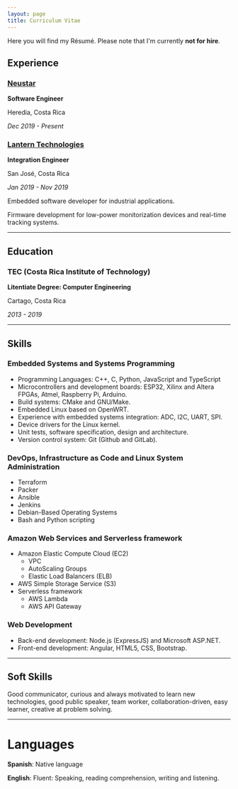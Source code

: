 ```yaml
---
layout: page
title: Curriculum Vitae
---
```


Here you will find my Résumé. Please note that I'm currently
**not for hire**.


## Experience

### [Neustar](https://home.neustar)
**Software Engineer**

Heredia, Costa Rica

*Dec 2019 - Present*

### [Lantern Technologies](https://lantern.tech)
**Integration Engineer**

San José, Costa Rica

*Jan 2019 - Nov 2019*

Embedded software developer for industrial applications.

Firmware development for low-power monitorization devices and
real-time tracking systems.

---
## Education

### TEC (Costa Rica Institute of Technology)
**Litentiate Degree: Computer Engineering**

Cartago, Costa Rica

*2013 - 2019*

---
## Skills

### Embedded Systems and Systems Programming

* Programming Languages: C++, C, Python, JavaScript and TypeScript
* Microcontrollers and development boards: ESP32, Xilinx and Altera FPGAs, Atmel, Raspberry Pi, Arduino.
* Build systems: CMake and GNU/Make.
* Embedded Linux based on OpenWRT.
* Experience with embedded systems integration: ADC, I2C, UART, SPI.
* Device drivers for the Linux kernel.
* Unit tests, software specification, design and architecture.
* Version control system: Git (Github and GitLab).

### DevOps, Infrastructure as Code and Linux System Administration

* Terraform
* Packer
* Ansible
* Jenkins
* Debian-Based Operating Systems
* Bash and Python scripting

### Amazon Web Services and Serverless framework

* Amazon Elastic Compute Cloud (EC2)
  * VPC
  * AutoScaling Groups
  * Elastic Load Balancers (ELB)
* AWS Simple Storage Service (S3)
* Serverless framework
  * AWS Lambda
  * AWS API Gateway

### Web Development
* Back-end development: Node.js (ExpressJS) and Microsoft ASP.NET.
* Front-end development: Angular, HTML5, CSS, Bootstrap.

---
## Soft Skills

Good communicator, curious and always motivated to learn new technologies, good public speaker, team worker, collaboration-driven, easy
learner, creative at problem solving.

---
# Languages

**Spanish**: Native language

**English**: Fluent: Speaking, reading comprehension, writing and listening.
